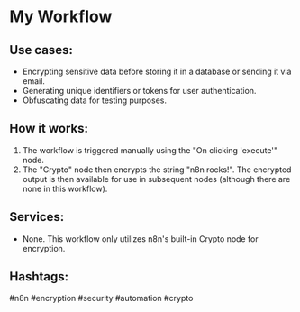 # My Workflow

## Use cases:
- Encrypting sensitive data before storing it in a database or sending it via email.
- Generating unique identifiers or tokens for user authentication.
- Obfuscating data for testing purposes.

## How it works:
1.  The workflow is triggered manually using the "On clicking 'execute'" node.
2.  The "Crypto" node then encrypts the string "n8n rocks!". The encrypted output is then available for use in subsequent nodes (although there are none in this workflow).

## Services:
- None. This workflow only utilizes n8n's built-in Crypto node for encryption.

## Hashtags:
#n8n #encryption #security #automation #crypto
